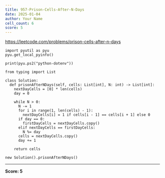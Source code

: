 ```yaml
---
title: 957-Prison-Cells-After-N-Days
date: 2025-01-04
author: Your Name
cell_count: 6
score: 5
---
```


https://leetcode.com/problems/prison-cells-after-n-days


```
import pyutil as pyu
pyu.get_local_pyinfo()
```


```
print(pyu.ps2("python-dotenv"))
```


```
from typing import List
```


```
class Solution:
  def prisonAfterNDays(self, cells: List[int], N: int) -> List[int]:
    nextDayCells = [0] * len(cells)
    day = 0

    while N > 0:
      N -= 1
      for i in range(1, len(cells) - 1):
        nextDayCells[i] = 1 if cells[i - 1] == cells[i + 1] else 0
      if day == 0:
        firstDayCells = nextDayCells.copy()
      elif nextDayCells == firstDayCells:
        N %= day
      cells = nextDayCells.copy()
      day += 1

    return cells
```


```
new Solution().prisonAfterNDays()
```


---
**Score: 5**